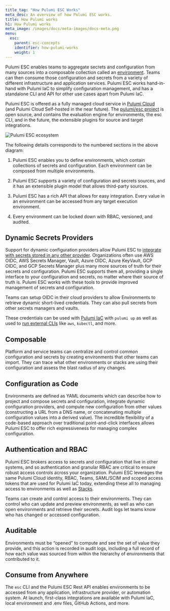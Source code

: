 ```yaml
---
title_tag: "How Pulumi ESC Works"
meta_desc: An overview of how Pulumi ESC works.
title: How Pulumi works
h1: How Pulumi works
meta_image: /images/docs/meta-images/docs-meta.png
menu:
  esc:
    parent: esc-concepts
    identifier: how-pulumi-works
    weight: 1
---
```


Pulumi ESC enables teams to aggregate secrets and configuration from many sources into a composable collection called an [environment](/docs/esc/concepts/). Teams can then consume those configuration and secrets from a variety of different infrastructure and application services.  Pulumi ESC works hand-in-hand with Pulumi IaC to simplify configuration management, and has a standalone CLI and API for other use cases apart from Pulumi IaC.

Pulumi ESC is offered as a fully managed cloud service in [Pulumi Cloud](/docs/pulumi-cloud/) (and Pulumi Cloud Self-hosted in the near future). The [pulumi/esc project](https://github.com/pulumi/esc) is open source, and contains the evaluation engine for environments, the esc CLI, and in the future, the extensible plugins for source and target integrations.

![Pulumi ESC ecosystem](/docs/esc/assets/pulumi_esc.png)

The following details corresponds to the numbered sections in the above diagram:

1. Pulumi ESC enables you to define environments, which contain collections of secrets and configuration. Each environment can be composed from multiple environments.

2. Pulumi ESC supports a variety of configuration and secrets sources, and it has an extensible plugin model that allows third-party sources.

3. Pulumi ESC has a rich API that allows for easy integration. Every value in an environment can be accessed from any target execution environment.

4. Every environment can be locked down with RBAC, versioned, and audited.

## Dynamic Secrets Providers

Support for dynamic configuration providers allow Pulumi ESC to [integrate with secrets stored in any other provider](/docs/esc/integrations/dynamic-secrets/).  Organizations often use AWS OIDC, AWS Secrets Manager, Vault, Azure OIDC, Azure KeyVault, GCP OIDC, and GCP Secrets Manager plus many more sources of truth for their secrets and configuration.  Pulumi ESC supports them all, providing a single interface to your configuration and secrets, no matter where their source of truth is.  Pulumi ESC works with these tools to provide improved management of secrets and configuration.

Teams can setup OIDC in their cloud providers to allow Environments to retrieve dynamic short-lived credentials. They can also pull secrets from other secrets managers and vaults.

These credentials can be used with [Pulumi IaC](/docs/pulumi-cloud/esc/environments/#using-with-pulumi-iac) with `pulumi up` as well as used to [run external CLIs](/docs/pulumi-cloud/esc/environments/#running-third-party-commands-using-pulumi-esc-secrets-and-config) like `aws`, `kubectl`, and more.

## Composable

Platform and service teams can centralize and control common configuration and secrets by creating environments that other teams can import. They can trace what other environments or stacks are using their configuration and assess the blast radius of any changes.

## Configuration as Code

Environments are defined as YAML documents which can describe how to project and compose secrets and configuration, integrate dynamic configuration providers, and compute new configuration from other values (constructing a URL from a DNS name, or concatenating multiple configuration values into a derived value).  The incredible flexibility of a code-based approach over traditional point-and-click interfaces allows Pulumi ESC to offer rich expressiveness for managing complex configuration.

## Authentication and RBAC

Pulumi ESC brokers access to secrets and configuration that live in other systems, and so authentication and granular RBAC are critical to ensure robust access controls across your organization. Pulumi ESC leverages the same Pulumi Cloud identity, RBAC, Teams, SAML/SCIM and scoped access tokens that are used for Pulumi IaC today, extending these all to managing access to environments as well as [Stacks](/docs/concepts/stack/).

Teams can create and control access to their environments. They can control who can update and preview environments, as well as who can open environments and retrieve their secrets. Audit logs let teams know who has changed or accessed configuration.

## Auditable

Environments must be “opened” to compute and see the set of value they provide, and this action is recorded in audit logs, including a full record of how each value was sourced from within the hierarchy of environments that contributed to it.

## Consume from Anywhere

The `esc` CLI and the Pulumi ESC Rest API enables environments to be accessed from any application, infrastructure provider, or automation system.  At launch, first-class integrations are available with Pulumi IaC, local environment and .env files, GitHub Actions, and more.
